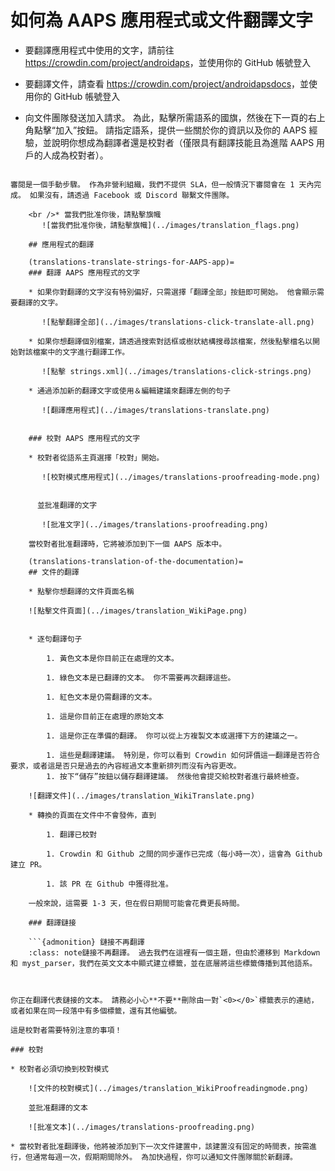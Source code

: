 # 如何為 AAPS 應用程式或文件翻譯文字

* 要翻譯應用程式中使用的文字，請前往 <https://crowdin.com/project/androidaps>，並使用你的 GitHub 帳號登入
* 要翻譯文件，請查看 <https://crowdin.com/project/androidapsdocs>，並使用你的 GitHub 帳號登入

* 向文件團隊發送加入請求。 為此，點擊所需語系的國旗，然後在下一頁的右上角點擊“加入”按鈕。 請指定語系，提供一些關於你的資訊以及你的 AAPS 經驗，並說明你想成為翻譯者還是校對者（僅限具有翻譯技能且為進階 AAPS 用戶的人成為校對者）。

```{admonition} 審閱時間 :class: note

審閱是一個手動步驟。 作為非營利組織，我們不提供 SLA，但一般情況下審閱會在 1 天內完成。 如果沒有，請透過 Facebook 或 Discord 聯繫文件團隊。

    <br />* 當我們批准你後，請點擊旗幟
       ![當我們批准你後，請點擊旗幟](../images/translation_flags.png)
    
    ## 應用程式的翻譯
    
    (translations-translate-strings-for-AAPS-app)=
    ### 翻譯 AAPS 應用程式的文字
    
    * 如果你對翻譯的文字沒有特別偏好，只需選擇「翻譯全部」按鈕即可開始。 他會顯示需要翻譯的文字。
    
       ![點擊翻譯全部](../images/translations-click-translate-all.png)
    
    * 如果你想翻譯個別檔案，請透過搜索對話框或樹狀結構搜尋該檔案，然後點擊檔名以開始對該檔案中的文字進行翻譯工作。
    
       ![點擊 strings.xml](../images/translations-click-strings.png)
    
    * 通過添加新的翻譯文字或使用＆編輯建議來翻譯左側的句子
    
       ![翻譯應用程式](../images/translations-translate.png)
    
    
    ### 校對 AAPS 應用程式的文字
    
    * 校對者從語系主頁選擇「校對」開始。
    
       ![校對模式應用程式](../images/translations-proofreading-mode.png) 
    
    
      並批准翻譯的文字 
    
       ![批准文字](../images/translations-proofreading.png)
    
    當校對者批准翻譯時，它將被添加到下一個 AAPS 版本中。
    
    (translations-translation-of-the-documentation)=
    ## 文件的翻譯
    
    * 點擊你想翻譯的文件頁面名稱
    
    ![點擊文件頁面](../images/translation_WikiPage.png)
    
    
    * 逐句翻譯句子
    
        1. 黃色文本是你目前正在處理的文本。
    
        1. 綠色文本是已翻譯的文本。 你不需要再次翻譯這些。
    
        1. 紅色文本是仍需翻譯的文本。
    
        1. 這是你目前正在處理的原始文本
    
        1. 這是你正在準備的翻譯。 你可以從上方複製文本或選擇下方的建議之一。
    
        1. 這些是翻譯建議。 特別是，你可以看到 Crowdin 如何評價這一翻譯是否符合要求，或者這是否只是過去的內容經過文本重新排列而沒有內容更改。
        1. 按下“儲存”按鈕以儲存翻譯建議。 然後他會提交給校對者進行最終檢查。
    
    ![翻譯文件](../images/translation_WikiTranslate.png)
    
    * 轉換的頁面在文件中不會發佈，直到 
    
        1. 翻譯已校對
    
        1. Crowdin 和 Github 之間的同步運作已完成（每小時一次），這會為 Github 建立 PR。
    
        1. 該 PR 在 Github 中獲得批准。
    
    一般來說，這需要 1-3 天，但在假日期間可能會花費更長時間。
    
    ### 翻譯鏈接
    
    ```{admonition} 鏈接不再翻譯
    :class: note鏈接不再翻譯。 過去我們在這裡有一個主題，但由於遷移到 Markdown 和 myst_parser，我們在英文文本中顯式建立標籤，並在底層將這些標籤傳播到其他語系。
    
    

你正在翻譯代表鏈接的文本。 請務必小心**不要**刪除由一對`<0></0>`標籤表示的連結，或者如果在同一段落中有多個標籤，還有其他編號。

這是校對者需要特別注意的事項！

### 校對

* 校對者必須切換到校對模式
    
    ![文件的校對模式](../images/translation_WikiProofreadingmode.png)
    
    並批准翻譯的文本
    
    ![批准文本](../images/translations-proofreading.png)

* 當校對者批准翻譯後，他將被添加到下一次文件建置中，該建置沒有固定的時間表，按需進行，但通常每週一次，假期期間除外。 為加快過程，你可以通知文件團隊關於新翻譯。